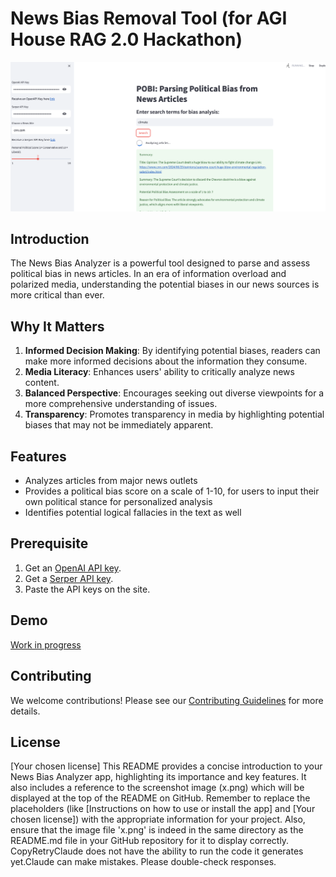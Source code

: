 # News Bias Removal Tool (for AGI House RAG 2.0 Hackathon)

![News Bias Analyzer Screenshot](screenshot.png)

## Introduction

The News Bias Analyzer is a powerful tool designed to parse and assess political bias in news articles. In an era of information overload and polarized media, understanding the potential biases in our news sources is more critical than ever.

## Why It Matters

1. **Informed Decision Making**: By identifying potential biases, readers can make more informed decisions about the information they consume.
2. **Media Literacy**: Enhances users' ability to critically analyze news content.
3. **Balanced Perspective**: Encourages seeking out diverse viewpoints for a more comprehensive understanding of issues.
4. **Transparency**: Promotes transparency in media by highlighting potential biases that may not be immediately apparent.

## Features

- Analyzes articles from major news outlets
- Provides a political bias score on a scale of 1-10, for users to input their own political stance for personalized analysis
- Identifies potential logical fallacies in the text as well

## Prerequisite

1. Get an [OpenAI API key](https://platform.openai.com/api-keys).
2. Get a [Serper API key](https://serper.dev/api-key).
3. Paste the API keys on the site.

## Demo

[Work in progress](https://pobitool.streamlit.app/)

## Contributing

We welcome contributions! Please see our [Contributing Guidelines](CONTRIBUTING.md) for more details.

## License

[Your chosen license]
This README provides a concise introduction to your News Bias Analyzer app, highlighting its importance and key features. It also includes a reference to the screenshot image (x.png) which will be displayed at the top of the README on GitHub.
Remember to replace the placeholders (like [Instructions on how to use or install the app] and [Your chosen license]) with the appropriate information for your project. Also, ensure that the image file 'x.png' is indeed in the same directory as the README.md file in your GitHub repository for it to display correctly. CopyRetryClaude does not have the ability to run the code it generates yet.Claude can make mistakes. Please double-check responses.
